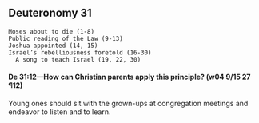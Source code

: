 ## Deuteronomy 31

```
Moses about to die (1-8)
Public reading of the Law (9-13)
Joshua appointed (14, 15)
Israel’s rebelliousness foretold (16-30)
  A song to teach Israel (19, 22, 30)
```

#### De 31:12​—How can Christian parents apply this principle? (w04 9/15 27 ¶12)

Young ones should sit with the grown-ups at congregation meetings and endeavor to listen and to learn.

